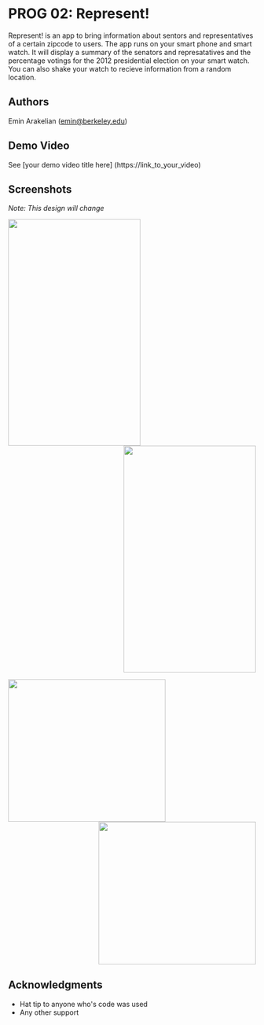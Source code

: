 # PROG 02: Represent!

Represent! is an app to bring information about sentors and representatives of a certain zipcode to users. The app runs on your smart phone and smart watch. It will display a summary of the senators and represatatives and  the percentage votings for the 2012 presidential election on your smart watch. You can also shake your watch to recieve information from a random location.

## Authors

Emin Arakelian ([emin@berkeley.edu](mailto:your_email@berkeley.edu))

## Demo Video

See [your demo video title here] (https://link_to_your_video)

## Screenshots

*Note: This design will change*
<div><p><center>
<img src="https://i.imgsafe.org/d8ccfbc.png" width="268.8" height="460.8" align="left"/>
<img src="https://i.imgsafe.org/d9cb81c.png" width="268.8" height="460.8" align="right"/></center></p><BR CLEAR="both"></div>
<p></p>

<div><p><center>
<img src="https://i.imgsafe.org/a7bd914.png" width="320" height="290" align="left"/>
<img src="https://i.imgsafe.org/daa7c7f.png" width="320" height="290" align="right"/></center></p><BR CLEAR="both"></div>
<p></p>


## Acknowledgments

* Hat tip to anyone who's code was used
* Any other support
